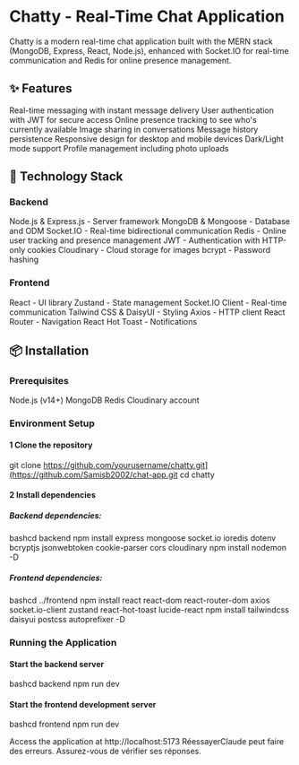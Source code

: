 # Chatty - Real-Time Chat Application
Chatty is a modern real-time chat application built with the MERN stack (MongoDB, Express, React, Node.js), enhanced with Socket.IO for real-time communication and Redis for online presence management.
## ✨ Features

Real-time messaging with instant message delivery
User authentication with JWT for secure access
Online presence tracking to see who's currently available
Image sharing in conversations
Message history persistence
Responsive design for desktop and mobile devices
Dark/Light mode support
Profile management including photo uploads

## 🚀 Technology Stack
### Backend

Node.js & Express.js - Server framework
MongoDB & Mongoose - Database and ODM
Socket.IO - Real-time bidirectional communication
Redis - Online user tracking and presence management
JWT - Authentication with HTTP-only cookies
Cloudinary - Cloud storage for images
bcrypt - Password hashing

### Frontend

React - UI library
Zustand - State management
Socket.IO Client - Real-time communication
Tailwind CSS & DaisyUI - Styling
Axios - HTTP client
React Router - Navigation
React Hot Toast - Notifications

## 📦 Installation
### Prerequisites

Node.js (v14+)
MongoDB
Redis
Cloudinary account

### Environment Setup

#### 1 Clone the repository

git clone https://github.com/yourusername/chatty.git](https://github.com/Samisb2002/chat-app.git
cd chatty

#### 2 Install dependencies

##### Backend dependencies:

bashcd backend
npm install express mongoose socket.io ioredis dotenv bcryptjs jsonwebtoken cookie-parser cors cloudinary
npm install nodemon -D

##### Frontend dependencies:
bashcd ../frontend
npm install react react-dom react-router-dom axios socket.io-client zustand react-hot-toast lucide-react
npm install tailwindcss daisyui postcss autoprefixer -D
    

### Running the Application

#### Start the backend server

bashcd backend
npm run dev

#### Start the frontend development server

bashcd frontend
npm run dev

Access the application at http://localhost:5173
RéessayerClaude peut faire des erreurs. Assurez-vous de vérifier ses réponses.
